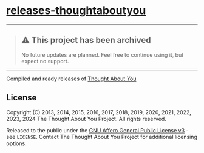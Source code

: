 # [releases-thoughtaboutyou](https://github.com/thoughtaboutyou/releases-thoughtaboutyou)



---



> ## ⚠️ This project has been archived
>
> No future updates are planned. Feel free to continue using it, but expect no support.



---



Compiled and ready releases of [Thought About You][TAY]



## License

Copyright (C) 2013, 2014, 2015, 2016, 2017, 2018, 2019, 2020, 2021, 2022, 2023, 2024 The Thought About You Project. All rights reserved.

Released to the public under the [GNU Affero General Public License v3](https://www.gnu.org/licenses/agpl-3.0.html) - see `LICENSE`. Contact The Thought About You Project for additional licensing options.



[TAY]: https://thoughtaboutyou.net/
